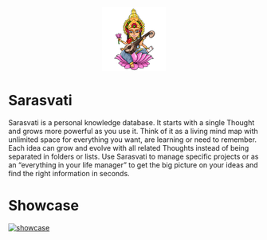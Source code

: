 <p align="center">
    <img src="assets/icon.png"/>
</p>

# Sarasvati
Sarasvati is a personal knowledge database. It starts with a single Thought and grows more powerful as you use it. Think of it as a living mind map with unlimited space for everything you want, are learning or need to remember. Each idea can grow and evolve with all related Thoughts instead of being separated in folders or lists. Use Sarasvati to manage specific projects or as an “everything in your life manager” to get the big picture on your ideas and find the right information in seconds.


# Showcase
[![showcase](http://i.imgur.com/6AwuUIA.png)](https://www.youtube.com/watch?v=U1goORYJ6SA "Sarasvati showcase #1")
